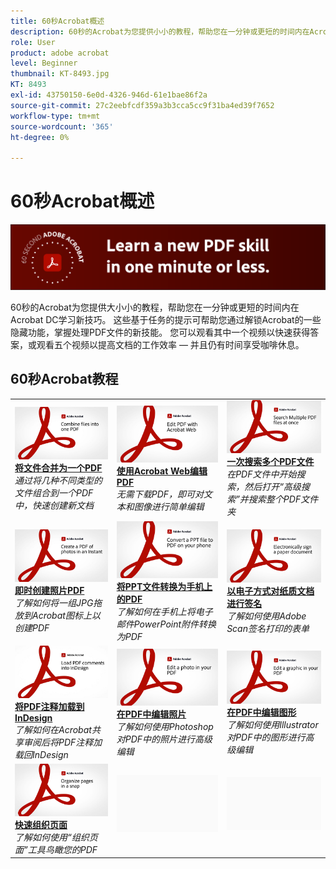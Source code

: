 ```yaml
---
title: 60秒Acrobat概述
description: 60秒的Acrobat为您提供小小的教程，帮助您在一分钟或更短的时间内在Acrobat DC学习新技巧
role: User
product: adobe acrobat
level: Beginner
thumbnail: KT-8493.jpg
KT: 8493
exl-id: 43750150-6e0d-4326-946d-61e1bae86f2a
source-git-commit: 27c2eebfcdf359a3b3cca5cc9f31ba4ed39f7652
workflow-type: tm+mt
source-wordcount: '365'
ht-degree: 0%

---
```


# 60秒Acrobat概述

![60秒Acrobat图像](../assets/Hero-60sec.png)

60秒的Acrobat为您提供大小小的教程，帮助您在一分钟或更短的时间内在Acrobat DC学习新技巧。 这些基于任务的提示可帮助您通过解锁Acrobat的一些隐藏功能，掌握处理PDF文件的新技能。 您可以观看其中一个视频以快速获得答案，或观看五个视频以提高文档的工作效率 — 并且仍有时间享受咖啡休息。

## 60秒Acrobat教程

<table style="table-layout:fixed">
<tr>
  <td>
    <a href="combine-to-one-pdf.md">
      <img alt="将文件合并为一个PDF" src="../assets/60sec_Combine_1280.jpg" />
    </a>
    <div>
    <a href="combine-to-one-pdf.md"><strong>将文件合并为一个PDF</strong></a>
    </div>
    <em>通过将几种不同类型的文件组合到一个PDF中，快速创建新文档</em>
    <br>
  </td>
  <td>
    <a href="edit.md">
      <img alt="使用Acrobat Web编辑PDF" src="../assets/60sec_Edit_1280.jpg" />
    </a>
    <div>
    <a href="edit.md"><strong>使用Acrobat Web编辑PDF</strong></a>
    </div>
    <em>无需下载PDF，即可对文本和图像进行简单编辑</em>
    <br>
  </td>
  <td>
    <a href="search.md">
      <img alt="一次搜索多个PDF文件" src="../assets/60sec_Search_1280.jpg" />
    </a>
    <div>
     <a href="search.md"><strong>一次搜索多个PDF文件</strong></a>
    </div>
    <em>在PDF文件中开始搜索，然后打开“高级搜索”并搜索整个PDF文件夹</em>
    <br>
  </td>
</tr>
<tr>
  <td>
    <a href="photo.md">
      <img alt="即时创建照片PDF" src="../assets/60sec_Photo_1280.jpg" />
    </a>
    <div>
    <a href="photo.md"><strong>即时创建照片PDF</strong></a>
    </div>
    <em>了解如何将一组JPG拖放到Acrobat图标上以创建PDF</em>
    <br>
  </td>
  <td>
    <a href="phone.md">
      <img alt="将PPT文件转换为手机上的PDF" src="../assets/60sec_Phone_1280.jpg" />
    </a>
    <div>
    <a href="phone.md"><strong>将PPT文件转换为手机上的PDF</strong></a>
    </div>
    <em>了解如何在手机上将电子邮件PowerPoint附件转换为PDF</em>
    <br>
  </td>  
  <td>
    <a href="sign.md">
      <img alt="以电子方式对纸质文档进行签名" src="../assets/60sec_Sign_1280.jpg" />
    </a>
    <div>
    <a href="sign.md"><strong>以电子方式对纸质文档进行签名</strong></a>
    </div>
    <em>了解如何使用Adobe Scan签名打印的表单</em>
    <br>
  </td>  
</tr>
<tr>
  <td>
    <a href="indesign.md">
      <img alt="将PDF注释加载到InDesign" src="../assets/60sec_InDesign_1280.jpg" />
    </a>
    <div>
    <a href="indesign.md"><strong>将PDF注释加载到InDesign</strong></a>
    </div>
    <em>了解如何在Acrobat共享审阅后将PDF注释加载回InDesign</em>
    <br>
  </td>
   <td>
    <a href="editphoto.md">
      <img alt="在PDF中编辑照片" src="../assets/60sec_Editphoto_1280.jpg" />
    </a>
    <div>
    <a href="editphoto.md"><strong>在PDF中编辑照片</strong></a>
    </div>
    <em>了解如何使用Photoshop对PDF中的照片进行高级编辑</em>
    <br>
  </td>
  <td>
    <a href="editgraphic.md">
      <img alt="在PDF中编辑图形" src="../assets/60sec_Editgraphic_1280.jpg" />
    </a>
    <div>
    <a href="editgraphic.md"><strong>在PDF中编辑图形</strong></a>
    </div>
    <em>了解如何使用Illustrator对PDF中的图形进行高级编辑</em>
    <br>
  </td> 
</tr>
<tr>
  <td>
    <a href="organize.md">
      <img alt="快速组织页面" src="../assets/60sec_Organize_1280.jpg" />
    </a>
    <div>
    <a href="organize.md"><strong>快速组织页面</strong></a>
    </div>
    <em>了解如何使用“组织页面”工具鸟瞰您的PDF</em>
    <br>
  </td>
  <td>
   <img alt="间隔符" src="../assets/Grayspacer.png" />
    <div>
    <br>
  </td>
  <td>
   <img alt="间隔符" src="../assets/Grayspacer.png" />
    <div>
    <br>
  </td>  
</tr>
</table>
